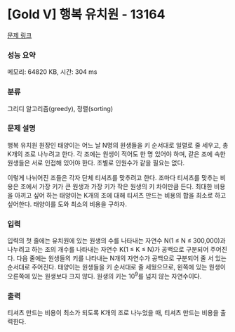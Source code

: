 # [Gold V] 행복 유치원 - 13164 

[문제 링크](https://www.acmicpc.net/problem/13164) 

### 성능 요약

메모리: 64820 KB, 시간: 304 ms

### 분류

그리디 알고리즘(greedy), 정렬(sorting)

### 문제 설명

<p>행복 유치원 원장인 태양이는 어느 날 N명의 원생들을 키 순서대로 일렬로 줄 세우고, 총 K개의 조로 나누려고 한다. 각 조에는 원생이 적어도 한 명 있어야 하며, 같은 조에 속한 원생들은 서로 인접해 있어야 한다. 조별로 인원수가 같을 필요는 없다.</p>

<p>이렇게 나뉘어진 조들은 각자 단체 티셔츠를 맞추려고 한다. 조마다 티셔츠를 맞추는 비용은 조에서 가장 키가 큰 원생과 가장 키가 작은 원생의 키 차이만큼 든다. 최대한 비용을 아끼고 싶어 하는 태양이는 K개의 조에 대해 티셔츠 만드는 비용의 합을 최소로 하고 싶어한다. 태양이를 도와 최소의 비용을 구하자.</p>

### 입력 

 <p>입력의 첫 줄에는 유치원에 있는 원생의 수를 나타내는 자연수 N(1 ≤ N ≤ 300,000)과 나누려고 하는 조의 개수를 나타내는 자연수 K(1 ≤ K ≤ N)가 공백으로 구분되어 주어진다. 다음 줄에는 원생들의 키를 나타내는 N개의 자연수가 공백으로 구분되어 줄 서 있는 순서대로 주어진다. 태양이는 원생들을 키 순서대로 줄 세웠으므로, 왼쪽에 있는 원생이 오른쪽에 있는 원생보다 크지 않다. 원생의 키는 10<sup>9</sup>를 넘지 않는 자연수이다.</p>

### 출력 

 <p>티셔츠 만드는 비용이 최소가 되도록 K개의 조로 나누었을 때, 티셔츠 만드는 비용을 출력한다.</p>

